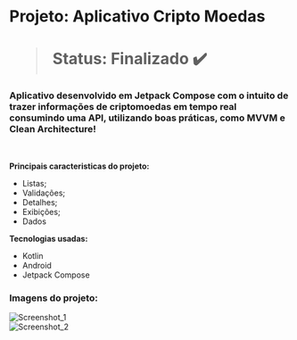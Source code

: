 <h1> Projeto: Aplicativo Cripto Moedas<h1> 

  > Status: Finalizado ✔️
  
  ### Aplicativo desenvolvido em Jetpack Compose com o intuito de trazer informações de criptomoedas em tempo real consumindo uma API, utilizando boas práticas, como MVVM e Clean Architecture!
  
  <br>
  
  <strong>Principais caracteristicas do projeto: </strong>
  + Listas;
  + Validações;
  + Detalhes;
  + Exibições;
  + Dados
  
  <strong>Tecnologias usadas: </strong>
   + Kotlin
   + Android 
   + Jetpack Compose
  
   ### Imagens do projeto:
  
![Screenshot_1](https://user-images.githubusercontent.com/79876042/200144680-a8356fad-bcfb-48ae-988f-674e14ef0668.png)
  <br>
![Screenshot_2](https://user-images.githubusercontent.com/79876042/200146748-03d2a475-ef0d-495d-af82-df84307a9ba4.png)
  <br>
